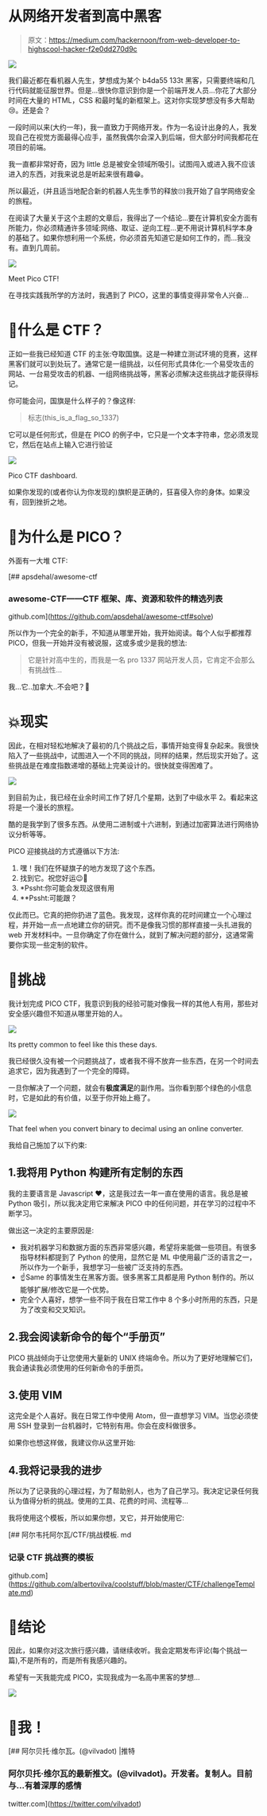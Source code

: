 # 从网络开发者到高中黑客

> 原文：<https://medium.com/hackernoon/from-web-developer-to-highscool-hacker-f2e0dd270d9c>

![](img/e346f13610c40edce72f16e6dd891a8e.png)

我们最近都在看机器人先生，梦想成为某个 b4da55 133t 黑客，只需要终端和几行代码就能征服世界。但是…很快你意识到你是一个前端开发人员…你花了大部分时间在大量的 HTML，CSS 和最时髦的新框架上。这对你实现梦想没有多大帮助😢。还是会？

一段时间以来(大约一年)，我一直致力于网络开发。作为一名设计出身的人，我发现自己在视觉方面最得心应手，虽然我偶尔会深入到后端，但大部分时间我都花在项目的前端。

我一直都非常好奇，因为 little 总是被安全领域所吸引。试图闯入或进入我不应该进入的东西，对我来说总是听起来很有趣😁。

所以最近，(并且适当地配合新的机器人先生季节的释放🙄)我开始了自学网络安全的旅程。

在阅读了大量关于这个主题的文章后，我得出了一个结论…要在计算机安全方面有所能力，你必须精通许多领域:网络、取证、逆向工程…更不用说计算机科学本身的基础了。如果你想利用一个系统，你必须首先知道它是如何工作的，而…我没有。直到几周前。

![](img/3a941030f72d80eb1b6c17f7b95bcabf.png)

Meet Pico CTF!

在寻找实践我所学的方法时，我遇到了 PICO，这里的事情变得非常令人兴奋…

# 🚩什么是 CTF？

正如一些我已经知道 CTF 的主张:夺取国旗。这是一种建立测试环境的竞赛，这样黑客们就可以到处玩了。通常它是一组挑战，以任何形式具体化:一个易受攻击的网站、一台易受攻击的机器、一组网络挑战等，黑客必须解决这些挑战才能获得标记。

你可能会问，国旗是什么样子的？像这样:

> 标志(this_is_a_flag_so_1337)

它可以是任何形式，但是在 PICO 的例子中，它只是一个文本字符串，您必须发现它，然后在站点上输入它进行验证

![](img/77615dc7f753294a456c5fb56ee2e23e.png)

Pico CTF dashboard.

如果你发现的(或者你认为你发现的)旗帜是正确的，狂喜侵入你的身体。如果没有，回到挫折之地。

# 🤔为什么是 PICO？

外面有一大堆 CTF:

[](https://github.com/apsdehal/awesome-ctf#solve) [## apsdehal/awesome-ctf

### awesome-CTF——CTF 框架、库、资源和软件的精选列表

github.com](https://github.com/apsdehal/awesome-ctf#solve) 

所以作为一个完全的新手，不知道从哪里开始，我开始阅读。每个人似乎都推荐 PICO，但我一开始并没有被说服，这或多或少是我的想法:

> 它是针对高中生的，而我是一名 pro 1337 网站开发人员，它肯定不会那么有挑战性…

我…它..加拿大..不会吧？😬

# 💥现实

因此，在相对轻松地解决了最初的几个挑战之后，事情开始变得复杂起来。我很快陷入了一些挑战中，试图进入一个不同的挑战，同样的结果，然后现实开始了。这些挑战是在难度指数递增的基础上完美设计的。很快就变得困难了。

![](img/d20ad0769ec20453a4bab12936d385e1.png)

到目前为止，我已经在业余时间工作了好几个星期，达到了中级水平 2。看起来这将是一个漫长的旅程。

酷的是我学到了很多东西。从使用二进制或十六进制，到通过加密算法进行网络协议分析等等。

PICO 迎接挑战的方式遵循以下方法:

1.  嘿！我们在怀疑旗子的地方发现了这个东西。
2.  找到它。祝您好运😉🖕
3.  *Pssht:你可能会发现这很有用
4.  **Pssht:可能跟？

仅此而已。它真的把你扔进了蓝色。我发现，这样你真的花时间建立一个心理过程，并开始一点一点地建立你的研究。而不是像我习惯的那样直接一头扎进我的 web 开发材料中。一旦你确定了你在做什么，就到了解决问题的部分，这通常需要你实现一些定制的软件。

# 📡挑战

我计划完成 PICO CTF，我意识到我的经验可能对像我一样的其他人有用，那些对安全感兴趣但不知道从哪里开始的人。

![](img/5b8d43982bc3a39396824a52f22c787b.png)

Its pretty common to feel like this these days.

我已经很久没有被一个问题挑战了，或者我不得不放弃一些东西，在另一个时间去追求它，因为我遇到了一个完全的障碍。

一旦你解决了一个问题，就会有**极度满足**的副作用。当你看到那个绿色的小信息时，它是如此的有价值，以至于你开始上瘾了。

![](img/65f36ef172a09b582a0009508a3895e3.png)

That feel when you convert binary to decimal using an online converter.

我给自己施加了以下约束:

## 1.我将用 Python 构建所有定制的东西

我的主要语言是 Javascript ❤️，这是我过去一年一直在使用的语言。我总是被 Python 吸引，所以我决定用它来解决 PICO 中的任何问题，并在学习的过程中不断学习。

做出这一决定的主要原因是:

*   我对机器学习和数据方面的东西非常感兴趣，希望将来能做一些项目。有很多指导材料都提到了 Python 的使用，显然它是 ML 中使用最广泛的语言之一，所以作为一个新手，我想学习一些被广泛支持的东西。
*   ☝Same 的事情发生在黑客方面。很多黑客工具都是用 Python 制作的。所以能够扩展/修改它是一个优势。
*   完全个人喜好，想学一些不同于我在日常工作中 8 个多小时所用的东西，只是为了改变和交叉知识。

## 2.我会阅读新命令的每个“手册页”

PICO 挑战倾向于让您使用大量新的 UNIX 终端命令。所以为了更好地理解它们，我会通读我必须使用的任何新命令的手册页。

## 3.使用 VIM

这完全是个人喜好。我在日常工作中使用 Atom，但一直想学习 VIM。当您必须使用 SSH 登录到一台机器时，它特别有用。你会在皮科做很多。

如果你也想这样做，我建议你从这里开始:

## 4.我将记录我的进步

所以为了记录我的心理过程，为了帮助别人，也为了自己学习。我决定记录任何我认为值得分析的挑战。使用的工具、花费的时间、流程等…

我将使用这个模板，所以如果你想，叉它，并开始使用它:

[](https://github.com/albertovilva/coolstuff/blob/master/CTF/challengeTemplate.md) [## 阿尔韦托阿尔瓦/CTF/挑战模板. md

### 记录 CTF 挑战赛的模板

github.com](https://github.com/albertovilva/coolstuff/blob/master/CTF/challengeTemplate.md) 

# 📝结论

因此，如果你对这次旅行感兴趣，请继续收听。我会定期发布评论(每个挑战一篇),不是所有的，而是所有我感兴趣的。

希望有一天我能完成 PICO，实现我成为一名高中黑客的梦想…

![](img/911b1f93af4cc345665050f7c8dec67d.png)

# 👨我！

[](https://twitter.com/vilvadot) [## 阿尔贝托·维尔瓦。(@vilvadot) |推特

### 阿尔贝托·维尔瓦的最新推文。(@vilvadot)。开发者。复制人。目前与…有着深厚的感情

twitter.com](https://twitter.com/vilvadot)